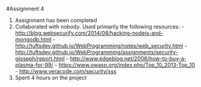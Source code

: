 #Assignment 4

1. Assignment has been completed
2. Collaborated with nobody. Used primarily the following resources:
        - http://blog.websecurify.com/2014/08/hacking-nodejs-and-mongodb.html
        - http://tuftsdev.github.io/WebProgramming/notes/web_security.html
        - http://tuftsdev.github.io/WebProgramming/assignments/security-gjoseph/report.html
        - http://www.edgeblog.net/2006/how-to-buy-a-plasma-for-99/
        - https://www.owasp.org/index.php/Top_10_2013-Top_10
        - http://www.veracode.com/security/xss
3. Spent 4 hours on the project
